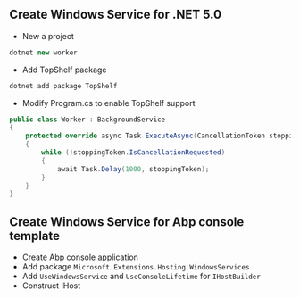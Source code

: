 ## Create Windows Service for .NET 5.0
- New a project
```c#
dotnet new worker
```
- Add TopShelf package
```c#
dotnet add package TopShelf
```
- Modify Program.cs to enable TopShelf support
```cs
public class Worker : BackgroundService
{
    protected override async Task ExecuteAsync(CancellationToken stoppingToken)
    {
        while (!stoppingToken.IsCancellationRequested)
        {
            await Task.Delay(1000, stoppingToken);
        }
    }
}
```
## Create Windows Service for Abp console template
- Create Abp console application
- Add package `Microsoft.Extensions.Hosting.WindowsServices`
- Add `UseWindowsService` and `UseConsoleLifetime` for `IHostBuilder`
- Construct IHost
